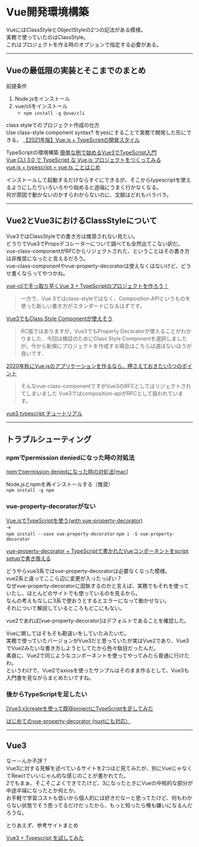 # Vue開発環境構築

VueにはClassStyleとObjectStyleの2つの記法がある模様。  
実務で使っていたのはClassStyle。  
これはプロジェクトを作る時のオプションで指定する必要がある。  

---

## Vueの最低限の実装とそこまでのまとめ

前提条件

1. Node.jsをインストール  
2. vue/cliをインストール  
   - `npm install -g @vue/cli`  

class styleでのプロジェクト作成の仕方  
Use class-style component syntax? をyesにすることで実務で開発した形にできる。
[【2021年版】Vue.js + TypeScriptの開発スタイル](https://tech-blog.rakus.co.jp/entry/20210901/frontend)  

TypeScriptの環境構築
[簡単な例で始めるVue3でTypeScript入門](https://reffect.co.jp/vue/vue3-typescript)  
[Vue CLI 3.0 で TypeScript な Vue.js プロジェクトをつくってみる](https://qiita.com/nunulk/items/7e20d6741637c3416dcd)  
[vue.js + typescript = vue.ts ことはじめ](https://qiita.com/nrslib/items/be90cc19fa3122266fd7)  

インストールして起動するだけならすぐにできるが、そこからtypescriptを使えるようにしたりいろいろやり始めると途端にうまく行かなくなる。  
何が原因で動かないのかすらわからないのに、文献はどれもバラバラ。  

---

## Vue2とVue3におけるClassStyleについて

Vue3ではClassStyleでの書き方は推奨されない見たい。  
どうりでVue3でPropsデコレーターについて調べても全然出てこない訳だ。  
vue-class-componentがRFCからリジェクトされた、ということはその書き方は非推奨になったと言えるだろう。  
vue-class-componentやvue-property-decoratorは使えなくはないけど、どうせ書くならってやつかね。  

[vue-cliで手っ取り早くVue 3 + TypeScriptのプロジェクトを作ろう！](https://qiita.com/jesus_isao/items/0b305c7d90c45ad66c1b)  
>一方で、Vue 3ではclass-styleではなく、Composition APIというものを使った新しい書き方がスタンダードになるはずです。  

[Vue3でもClass Style Componentが使えそう](https://note.com/shunex/n/n50cd8e1ec4fe)  
>RC版ではありますが，Vue3でもProperty Decoratorが使えることがわかりました．今回は検証のためにClass Style Componentを選択しましたが，今から新規にプロジェクトを作成する場合はこちらは選ばないほうが良いです．

[2020年秋にVue.jsのアプリケーションを作るなら、押さえておきたい5つのポイント](https://future-architect.github.io/articles/20201013/)  
>そんなvue-class-componentですがVue3のRFCとしてはリジェクトされてしまいました
>Vue3ではcomposition-apiがRFCとして扱われています。

[vue3 typescript チュートリアル](https://www.bacancytechnology.com/blog/vue3-typescript)

---

## トラブルシューティング

### npmでpermission deniedになった時の対処法

[npmでpermission deniedになった時の対処法[mac]](https://qiita.com/okohs/items/ced3c3de30af1035242d)  

Node.jsとnpmを再インストールする（推奨）  
`npm install -g npm`  

### vue-property-decoratorがない

[Vue.jsでTypeScriptを使う(with vue-property-decorator)](https://qiita.com/paragaki/items/b3fc4b1bd334f54f33e0)  
→  
`npm install --save vue-property-decorator`
`npm i -S vue-property-decorator`  

[vue-property-decorator + TypeScriptで書かれたVueコンポーネントをscript setupで書き換える](https://zenn.dev/r57ty7/articles/53d189afa27aeb)  

どうやらvue3系ではvue-property-decoratorは必要なくなった模様。  
vue2系と違ってここら辺に変更が入ったっぽい？  
なぜvue-property-decoratorに固執するのかと言えば、実務でもそれを使っていたし、ほとんどのサイトでも使っているのを見るから。  
なんの考えもなしに3系で使おうとするとエラーになって動かせない。  
それについて解説しているところもどこにもない。  

vue2であれば[vue-property-decorator]はデフォルトであることを確認した。  

Vueに関してはそもそも勘違いをしていたみたいだ。  
実務で使っていたバージョンがVue3だと思っていたが実はVue2であり、Vue3でVue2みたいな書き方しようとしてたから色々駄目だったんだ。  
素直に、Vue2で同じようなコンポーネントを使ってやってみたら普通に行けたわ。  
というわけで、Vue2でaxiosを使ったサンプルはそのまま作るとして、Vue3も入門書を見ながらまとめたいですね。  

### 後からTypeScriptを足したい

[[Vue3.x]createを使って既存projectにTypeScriptを足してみた](https://zenn.dev/gamin/articles/57d7a1aec6dcb8)  

[はじめてのvue-property-decorator (nuxtにも対応）](https://qiita.com/simochee/items/e5b77af4aa36bd0f32e5)  

---

## Vue3

なー－んか不評？  
Vue3に対する見解を述べているサイトを2つほど見てみたが、別にVueじゃなくてReactでいいじゃん的な感じのことが書かれてた。  
2でもまぁ、そこそこよくできてたけど、3になったときにVueの中核的な部分が中途半端になったとか何とか。  
お手軽で学習コストも低いから個人的には好きだなーと思ってたけど、何もわからない状態でそう思ってるだけだったから、もっと知ったら俺も嫌いになるんだろうな。  

とりあえず、参考サイトまとめ  

[Vue3 + Typescript を試してみた](https://gaprot.jp/2021/02/04/vue3-typescript/)  
